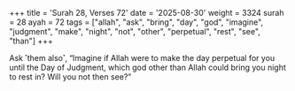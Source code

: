 +++
title = 'Surah 28, Verses 72'
date = '2025-08-30'
weight = 3324
surah = 28
ayah = 72
tags = ["allah", "ask", "bring", "day", "god", "imagine", "judgment", "make", "night", "not", "other", "perpetual", "rest", "see", "than"]
+++

Ask ˹them also˺, “Imagine if Allah were to make the day perpetual for you until the Day of Judgment, which god other than Allah could bring you night to rest in? Will you not then see?”
